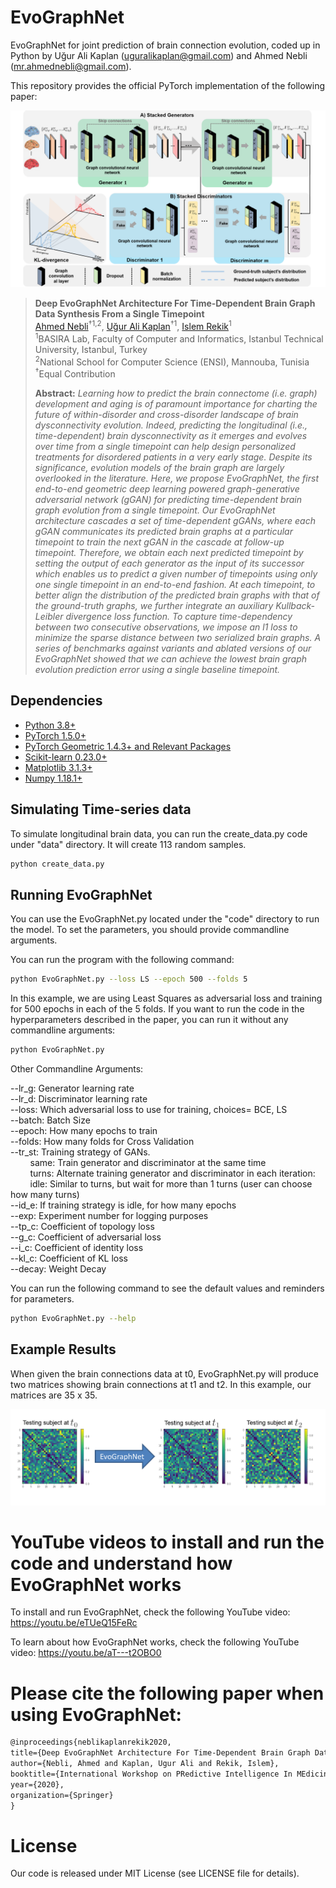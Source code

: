 # EvoGraphNet
EvoGraphNet for joint prediction of brain connection evolution, coded up in Python by Uğur Ali Kaplan (uguralikaplan@gmail.com) and Ahmed Nebli (mr.ahmednebli@gmail.com).  

This repository provides the official PyTorch implementation of the following paper:

![fig1](fig1.png)

> **Deep EvoGraphNet Architecture For Time-Dependent Brain Graph Data Synthesis From a Single Timepoint**<br/>
> [Ahmed Nebli](https://github.com/ahmednebli)<sup>†1,2</sup>, [Uğur Ali Kaplan](https://github.com/UgurKap)<sup>†1</sup>, [Islem Rekik](https://basira-lab.com/)<sup>1</sup><br/>
> <sup>1</sup>BASIRA Lab, Faculty of Computer and Informatics, Istanbul Technical University, Istanbul, Turkey<br/>
> <sup>2</sup>National School for Computer Science (ENSI), Mannouba, Tunisia<br/>
> <sup>†</sup>Equal Contribution<br/>
>
> **Abstract:** *Learning how to predict the brain connectome (i.e. graph) development and aging is of paramount importance for charting the future of within-disorder and cross-disorder landscape of brain dysconnectivity evolution. Indeed, predicting the longitudinal (i.e., time-dependent) brain dysconnectivity as it emerges and evolves over time from a single timepoint can help design personalized treatments for disordered patients in a very early stage. Despite its significance, evolution models of the brain graph are largely overlooked in the literature. Here, we propose EvoGraphNet, the first end-to-end geometric deep learning powered graph-generative adversarial network (gGAN) for predicting time-dependent brain graph evolution from a single timepoint. Our EvoGraphNet architecture cascades a set of time-dependent gGANs, where each gGAN communicates its predicted brain graphs at a particular timepoint to train the next gGAN in the cascade at follow-up timepoint. Therefore, we obtain each next predicted timepoint by setting the output of each generator as the input of its successor which enables us to predict a given number of timepoints using only one single timepoint in an end-to-end fashion. At each timepoint, to better align the distribution of the predicted brain graphs with that of the ground-truth graphs, we further integrate an auxiliary Kullback-Leibler divergence loss function. To capture time-dependency between two consecutive observations, we impose an l1 loss to minimize the sparse distance between two serialized brain graphs. A series of benchmarks against variants and ablated versions of our EvoGraphNet showed that we can achieve the lowest brain graph evolution prediction error using a single baseline timepoint.*

## Dependencies
* [Python 3.8+](https://www.python.org/)
* [PyTorch 1.5.0+](http://pytorch.org/)
* [PyTorch Geometric 1.4.3+ and Relevant Packages](https://pytorch-geometric.readthedocs.io/en/latest/notes/installation.html)
* [Scikit-learn 0.23.0+](https://scikit-learn.org/stable/)
* [Matplotlib 3.1.3+](https://matplotlib.org/)
* [Numpy 1.18.1+](https://numpy.org/)

## Simulating Time-series data

To simulate longitudinal brain data, you can run the create_data.py code under "data" directory. It will create 113 random samples. 

```bash
python create_data.py
```

## Running EvoGraphNet

You can use the EvoGraphNet.py located under the "code" directory to run the model. To set the parameters, you should provide commandline arguments. 

You can run the program with the following command:

```bash
python EvoGraphNet.py --loss LS --epoch 500 --folds 5
```

In this example, we are using Least Squares as adversarial loss and training for 500 epochs in each of the 5 folds. If you want to run the code in the hyperparameters described in the paper, you can run it without any commandline arguments:

```bash
python EvoGraphNet.py
```

Other Commandline Arguments:

--lr_g: Generator learning rate  
--lr_d: Discriminator learning rate  
--loss: Which adversarial loss to use for training, choices= BCE, LS  
--batch: Batch Size  
--epoch: How many epochs to train  
--folds: How many folds for Cross Validation  
--tr_st: Training strategy of GANs.    
&nbsp;&nbsp;&nbsp;&nbsp;&nbsp;&nbsp;&nbsp;&nbsp;same: Train generator and discriminator at the same time  
&nbsp;&nbsp;&nbsp;&nbsp;&nbsp;&nbsp;&nbsp;&nbsp;turns: Alternate training generator and discriminator in each iteration:  
&nbsp;&nbsp;&nbsp;&nbsp;&nbsp;&nbsp;&nbsp;&nbsp;idle: Similar to turns, but wait for more than 1 turns (user can choose how many turns)  
--id_e: If training strategy is idle, for how many epochs  
--exp: Experiment number for logging purposes  
--tp_c: Coefficient of topology loss  
--g_c: Coefficient of adversarial loss  
--i_c: Coefficient of identity loss  
--kl_c: Coefficient of KL loss  
--decay: Weight Decay  

You can run the following command to see the default values and reminders for parameters.

```bash
python EvoGraphNet.py --help
```
## Example Results

When given the brain connections data at t0, EvoGraphNet.py will produce two matrices showing brain connections at t1 and t2. In this example, our matrices are 35 x 35.

![Visualization](Visualization.png)

# YouTube videos to install and run the code and understand how EvoGraphNet works

To install and run EvoGraphNet, check the following YouTube video:
https://youtu.be/eTUeQ15FeRc

To learn about how EvoGraphNet works, check the following YouTube video:
https://youtu.be/aT---t2OBO0

# Please cite the following paper when using EvoGraphNet:

```latex
@inproceedings{neblikaplanrekik2020,
title={Deep EvoGraphNet Architecture For Time-Dependent Brain Graph Data Synthesis From a Single Timepoint},
author={Nebli, Ahmed and Kaplan, Ugur Ali and Rekik, Islem},
booktitle={International Workshop on PRedictive Intelligence In MEdicine},
year={2020},
organization={Springer}
}
```

# License
Our code is released under MIT License (see LICENSE file for details).
